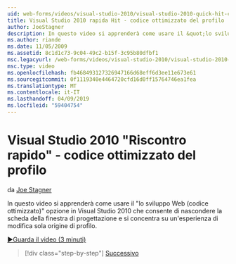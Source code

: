 ```yaml
---
uid: web-forms/videos/visual-studio-2010/visual-studio-2010-quick-hit-code-optimized-profile
title: Visual Studio 2010 rapida Hit - codice ottimizzato del profilo | Microsoft Docs
author: JoeStagner
description: In questo video si apprenderà come usare il &quot;lo sviluppo Web (codice ottimizzato)&quot; opzione in Visual Studio 2010 che consente di nascondere la scheda della finestra di progettazione del profilo e...
ms.author: riande
ms.date: 11/05/2009
ms.assetid: 8c1d1c73-9c04-49c2-b15f-3c95b80dfbf1
msc.legacyurl: /web-forms/videos/visual-studio-2010/visual-studio-2010-quick-hit-code-optimized-profile
msc.type: video
ms.openlocfilehash: fb468493127326947166d68eff6d3ee11e673e61
ms.sourcegitcommit: 0f1119340e4464720cfd16d0ff15764746ea1fea
ms.translationtype: MT
ms.contentlocale: it-IT
ms.lasthandoff: 04/09/2019
ms.locfileid: "59404754"
---
```

# <a name="visual-studio-2010-quick-hit---code-optimized-profile"></a>Visual Studio 2010 "Riscontro rapido" - codice ottimizzato del profilo

da [Joe Stagner](https://github.com/JoeStagner)

In questo video si apprenderà come usare il &quot;lo sviluppo Web (codice ottimizzato)&quot; opzione in Visual Studio 2010 che consente di nascondere la scheda della finestra di progettazione e si concentra su un'esperienza di modifica sola origine di profilo. 

[&#9654;Guarda il video (3 minuti)](https://channel9.msdn.com/Blogs/ASP-NET-Site-Videos/visual-studio-2010-quick-hit-code-optimized-profile)

> [!div class="step-by-step"]
> [Successivo](visual-studio-2010-quick-hit-code-search-view-hierarchy.md)
